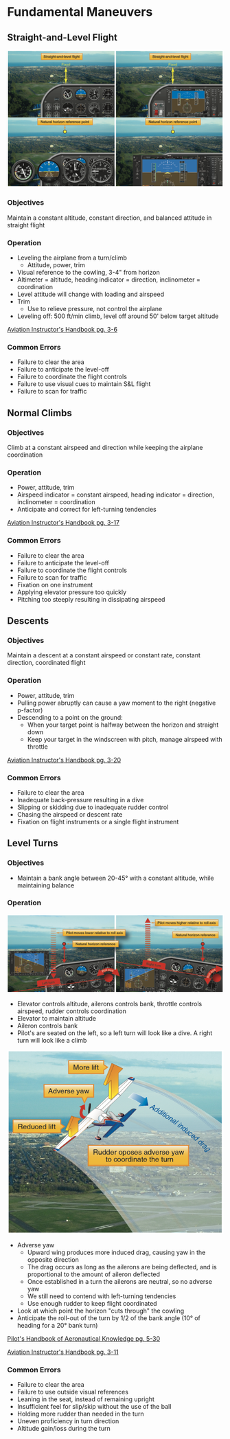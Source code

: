 # Fundamental Maneuvers

## Straight-and-Level Flight

![Straight and level panel](images/image.png)

### Objectives

Maintain a constant altitude, constant direction, and balanced attitude in straight flight

### Operation

- Leveling the airplane from a turn/climb
  - Attitude, power, trim
- Visual reference to the cowling, 3-4" from horizon
- Altimeter = altitude, heading indicator = direction, inclinometer = coordination
- Level attitude will change with loading and airspeed
- Trim
  - Use to relieve pressure, not control the airplane
- Leveling off: 500 ft/min climb, level off around 50' below target altitude

[Aviation Instructor's Handbook pg. 3-6](/_references/AIH/3-6)

### Common Errors

- Failure to clear the area
- Failure to anticipate the level-off
- Failure to coordinate the flight controls
- Failure to use visual cues to maintain S&L flight
- Failure to scan for traffic

## Normal Climbs

### Objectives

Climb at a constant airspeed and direction while keeping the airplane coordination

### Operation

- Power, attitude, trim
- Airspeed indicator = constant airspeed, heading indicator = direction, inclinometer = coordination
- Anticipate and correct for left-turning tendencies

[Aviation Instructor's Handbook pg. 3-17](/_references/AIH/3-17)

### Common Errors

- Failure to clear the area
- Failure to anticipate the level-off
- Failure to coordinate the flight controls
- Failure to scan for traffic
- Fixation on one instrument
- Applying elevator pressure too quickly
- Pitching too steeply resulting in dissipating airspeed

## Descents

### Objectives

Maintain a descent at a constant airspeed or constant rate, constant direction, coordinated flight

### Operation

- Power, attitude, trim
- Pulling power abruptly can cause a yaw moment to the right (negative p-factor)
- Descending to a point on the ground:
  - When your target point is halfway between the horizon and straight down
  - Keep your target in the windscreen with pitch, manage airspeed with throttle

[Aviation Instructor's Handbook pg. 3-20](/_references/AIH/3-20)

### Common Errors

- Failure to clear the area
- Inadequate back-pressure resulting in a dive
- Slipping or skidding due to inadequate rudder control
- Chasing the airspeed or descent rate
- Fixation on flight instruments or a single flight instrument

## Level Turns

### Objectives

- Maintain a bank angle between 20-45&deg; with a constant altitude, while maintaining balance

### Operation

![Parallax in a turn](images/image-1.png)

- Elevator controls altitude, ailerons controls bank, throttle controls airspeed, rudder controls coordination
- Elevator to maintain altitude
- Aileron controls bank
- Pilot's are seated on the left, so a left turn will look like a dive. A right turn will look like a climb

![Adverse yaw](images/image-2.png)

- Adverse yaw
  - Upward wing produces more induced drag, causing yaw in the opposite direction
  - The drag occurs as long as the ailerons are being deflected, and is proportional to the amount of aileron deflected
  - Once established in a turn the ailerons are neutral, so no adverse yaw
  - We still need to contend with left-turning tendencies
  - Use enough rudder to keep flight coordinated
- Look at which point the horizon "cuts through" the cowling
- Anticipate the roll-out of the turn by 1/2 of the bank angle (10&deg; of heading for a 20&deg; bank turn)

[Pilot's Handbook of Aeronautical Knowledge pg. 5-30](/_references/PHAK/5-30)

[Aviation Instructor's Handbook pg. 3-11](/_references/AIH/3-11)

### Common Errors

- Failure to clear the area
- Failure to use outside visual references
- Leaning in the seat, instead of remaining upright
- Insufficient feel for slip/skip without the use of the ball
- Holding more rudder than needed in the turn
- Uneven proficiency in turn direction
- Altitude gain/loss during the turn
